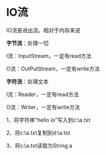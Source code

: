 # IO流

IO流是进出流。相对于内存来说

**字节流**：处理一切

I流：InputStream，一定有read方法

O流：OutPutStream，一定有write方法

**字符流**：处理文本

I流：Reader，一定有read方法

O流：Writer，一定有write方法





1、将字符串"hello io"写入到c:\a.txt

2、将c:\a.txt复制到d:\a.txt

3、将c:\a.txt读取为String a